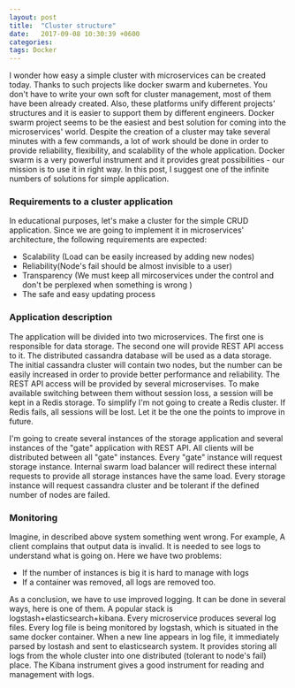 ```yaml
---
layout: post
title:  "Cluster structure"
date:   2017-09-08 10:30:39 +0600
categories:
tags: Docker
---
```


I wonder how easy a simple cluster with microservices can be created today.
Thanks to such projects like docker swarm and kubernetes.
You don't have to write your own soft for cluster management, most of them have been
already created. Also, these platforms unify different projects' structures and it is
easier to support them by different engineers. Docker swarm project seems to be the easiest
and best solution for coming into the microservices' world.  Despite the creation of a
cluster may take several minutes with a few commands, a lot of work should be done in
order to provide reliability, flexibility, and scalability of the whole application.
Docker swarm is a very powerful instrument and it provides great possibilities - our mission
is to use it in right way. In this post, I suggest one of the infinite numbers of solutions
for simple application.

### Requirements to a cluster application

In educational purposes, let's make a cluster for the simple CRUD application. Since we are going to implement it in microservices' architecture,
 the following requirements are expected:

* Scalability (Load can be easily increased by adding new nodes)
* Reliability(Node's fail should be almost invisible to a user)
* Transparency (We must keep all mircoservices under the control and don't be perplexed when something is wrong )
* The safe and easy updating process

### Application description

The application will be divided into two microservices.
The first one is responsible for data storage. The second one will provide REST API access to it.
The distributed cassandra database will be used as a data storage.
The initial cassandra cluster will contain two nodes, but the number can be easily increased in order to provide better performance and reliability.
The REST API access will be provided by several microservises.
To make available switching between them without session loss, a session will be kept in a Redis storage.
To simplify I'm not going to create a Redis cluster. If Redis fails, all sessions will be lost.
Let it be the one the points to improve in future.

I'm going to create several instances of the storage application and several instances
of the "gate" application with REST API. All clients will be distributed between all "gate"
instances. Every "gate" instance will request storage instance.  Internal swarm load balancer
will redirect these internal requests to provide all storage instances have the same load.
Every storage instance will request cassandra cluster and be tolerant if the defined number
of nodes are failed.


### Monitoring

Imagine, in described above system something went wrong. For example,
A client complains that output data is invalid.
It is needed to see logs to understand what is going on.
 Here we have two problems:
* If the number of instances is big it is hard to manage with logs
* If a container was removed, all logs are removed too.

As a conclusion, we have to use improved logging. It can be done in several ways, here is
one of them.
A popular stack is logstash+elasticsearch+kibana. Every microservice produces several log
files. Every log file is being monitored by logstash, which is situated in the same docker
container. When a new line appears in log file, it immediately parsed by lostash and sent
 to elasticsearch system. It provides storing all logs from the whole cluster into one
  distributed (tolerant to node's fail) place. The Kibana instrument gives a good instrument
   for reading  and management with logs.